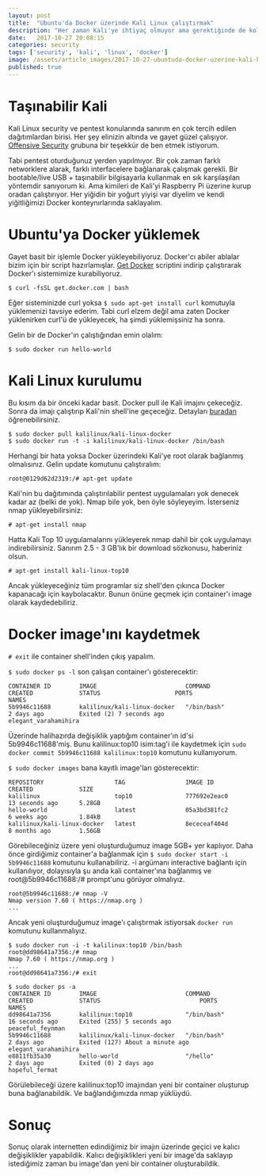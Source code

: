 ```yaml
---
layout: post
title:  "Ubuntu'da Docker üzerinde Kali Linux çalıştırmak"
description: "Her zaman Kali'ye ihtiyaç olmuyor ama gerektiğinde de kolayca bulmak zorlaşıyor. Kimileri RaspPI üzerinde Kali çalıştırırken kimileri VM üzerinde çalıştırmayı tercih edebiliyor. Ben Docker tercih ettim. Şimdilik fena gözükmüyor."
date:   2017-10-27 20:08:15
categories: security
tags: ['security', 'kali', 'linux', 'docker']
image: /assets/article_images/2017-10-27-ubuntuda-docker-uzerine-kali-kurmak/goddess-kali.jpg
published: true
---
```

# Taşınabilir Kali
Kali Linux security ve pentest konularında sanırım en çok tercih edilen dağıtımlardan birisi. Her şey elinizin altında ve gayet güzel çalışıyor. [Offensive Security](https://www.offensive-security.com/) grubuna bir teşekkür de ben etmek istiyorum.

Tabi pentest oturduğunuz yerden yapılmıyor. Bir çok zaman farklı networklere alarak, farklı interfacelere bağlanarak çalışmak gerekli. Bir bootable/live USB + taşınabilir bilgisayarla kullanmak en sık karşılaşılan yöntemdir sanıyorum ki. Ama kimileri de Kali'yi Raspberry Pi üzerine kurup oradan çalıştırıyor. Her yiğidin bir yoğurt yiyişi var diyelim ve kendi yiğitliğimizi Docker konteynırlarında saklayalım.

# Ubuntu'ya Docker yüklemek

Gayet basit bir işlemle Docker yükleyebiliyoruz. Docker'cı abiler ablalar bizim için bir script hazırlamışlar. [Get Docker](https://get.docker.com/) scriptini indirip çalıştırarak Docker'ı sistemimize kurabiliyoruz.

`$ curl -fsSL get.docker.com | bash`

Eğer sisteminizde curl yoksa `$ sudo apt-get install curl` komutuyla yüklemenizi tavsiye ederim. Tabi curl elzem değil ama zaten Docker yüklenirken curl'ü de yükleyecek, ha şimdi yüklemişsiniz ha sonra.

Gelin bir de Docker'ın çalıştığından emin olalım:

`$ sudo docker run hello-world`

# Kali Linux kurulumu

Bu kısım da bir önceki kadar basit. Docker pull ile Kali imajını çekeceğiz. Sonra da imajı çalıştırıp Kali'nin shell'ine geçeceğiz. Detayları [buradan](https://www.kali.org/news/official-kali-linux-docker-images/) öğrenebilirsiniz.

```
$ sudo docker pull kalilinux/kali-linux-docker
$ sudo docker run -t -i kalilinux/kali-linux-docker /bin/bash
```

Herhangi bir hata yoksa Docker üzerindeki Kali'ye root olarak bağlanmış olmalısınız. Gelin update komutunu çalıştıralım:

`root@0129d62d2319:/# apt-get update`

Kali'nin bu dağıtımında çalıştırılabilir pentest uygulamaları yok denecek kadar az (belki de yok). Nmap bile yok, ben öyle söyleyeyim. İsterseniz nmap yükleyebilirsiniz:

`# apt-get install nmap`

Hatta Kali Top 10 uygulamalarını yükleyerek nmap dahil bir çok uygulamayı indirebilirsiniz. Sanırım 2.5 - 3 GB'lık bir download sözkonusu, haberiniz olsun.

`# apt-get install kali-linux-top10`

Ancak yükleyeceğiniz tüm programlar siz shell'den çıkınca Docker kapanacağı için kaybolacaktır. Bunun önüne geçmek için container'ı image olarak kaydedebiliriz.

# Docker image'ını kaydetmek

`# exit` ile container shell'inden çıkış yapalım.

`$ sudo docker ps -l` son çalışan container'ı gösterecektir:

```
CONTAINER ID        IMAGE                         COMMAND             CREATED             STATUS                     PORTS               NAMES
5b9946c11688        kalilinux/kali-linux-docker   "/bin/bash"         2 days ago          Exited (2) 7 seconds ago                       elegant_varahamihira
```

Üzerinde halihazırda değişiklik yaptığım container'ın id'si 5b9946c11688'miş. Bunu kalilinux:top10 isim:tag'i ile kaydetmek için `sudo docker commit 5b9946c11688 kalilinux:top10` komutunu kullanıyorum.

`$ sudo docker images` bana kayıtlı image'ları gösterecektir:

```
REPOSITORY                    TAG                 IMAGE ID            CREATED             SIZE
kalilinux                     top10               777692e2eac0        13 seconds ago      5.28GB
hello-world                   latest              05a3bd381fc2        6 weeks ago         1.84kB
kalilinux/kali-linux-docker   latest              8ececeaf404d        8 months ago        1.56GB
```

Görebileceğiniz üzere yeni oluşturduğumuz image 5GB+ yer kaplıyor. Daha önce girdiğimiz container'a bağlanmak için `$ sudo docker start -i 5b9946c11688` komutunu kullanabiliriz. -i argümanı interactive bağlantı için kullanılıyor, dolayısıyla şu anda kali container'ına bağlanmış ve root@5b9946c11688:/# prompt'unu görüyor olmalıyız.

```
root@5b9946c11688:/# nmap -V
Nmap version 7.60 ( https://nmap.org )
...
```

Ancak yeni oluşturduğumuz image'ı çalıştırmak istiyorsak `docker run` komutunu kullanmalıyız.

```
$ sudo docker run -i -t kalilinux:top10 /bin/bash
root@dd98641a7356:/# nmap
Nmap 7.60 ( https://nmap.org )
...
root@dd98641a7356:/# exit
```

```
$ sudo docker ps -a
CONTAINER ID        IMAGE                         COMMAND             CREATED             STATUS                            PORTS               NAMES
dd98641a7356        kalilinux:top10               "/bin/bash"         16 seconds ago      Exited (255) 5 seconds ago                            peaceful_feynman
5b9946c11688        kalilinux/kali-linux-docker   "/bin/bash"         2 days ago          Exited (127) About a minute ago                       elegant_varahamihira
e8811fb35a30        hello-world                   "/hello"            2 days ago          Exited (0) 2 days ago                                 hopeful_fermat
```

Görülebileceği üzere kalilinux:top10 imajından yeni bir container oluşturup buna bağlanabildik. Ve bağlandığımızda nmap yüklüydü.

# Sonuç

Sonuç olarak internetten edindiğimiz bir imajın üzerinde geçici ve kalıcı değişiklikler yapabildik. Kalıcı değişiklikleri yeni bir image'da saklayıp istediğimiz zaman bu image'dan yeni bir container oluşturabildik.
